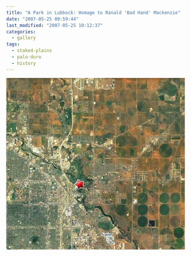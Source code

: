 ```yaml
---
title: "A Park in Lubbock: Homage to Ranald 'Bad Hand' Mackenzie"
date: "2007-05-25 09:59:44"
last_modified: "2007-05-25 10:12:37"
categories:
  - gallery
tags:
  - staked-plains
  - palo-duro
  - history  
---
```

![277](/images/gallery/277.jpg)
